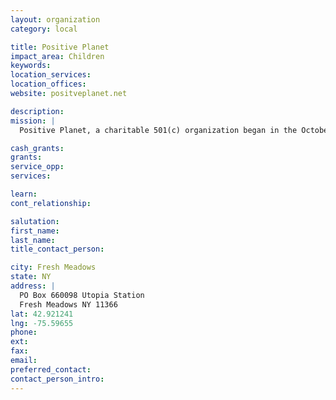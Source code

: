 ```yaml
---
layout: organization
category: local

title: Positive Planet
impact_area: Children
keywords: 
location_services: 
location_offices: 
website: positveplanet.net

description: 
mission: |
  Positive Planet, a charitable 501(c) organization began in the October 2003. A quality education for all children is the vision of Positive Planet. Through partnership between school communities in the United States and free government sponsored primary schools in Uganda we can dramatically improve educational opportunities for our Ugandan students while expanding US students sense of global community and instilling in them the value of service to others. Our mission is to link school communities in the United States and Uganda. By linking the American schools with free government sponsored schools in Uganda we can dramatically improve educational opportunities for our Ugandan students while expanding US students sense of global community and instilling in them the value of service to others. Our approach is to emphasize partnerships and empower all involved. 

cash_grants: 
grants: 
service_opp: 
services: 

learn: 
cont_relationship: 

salutation: 
first_name: 
last_name: 
title_contact_person: 

city: Fresh Meadows
state: NY
address: |
  PO Box 660098 Utopia Station  
  Fresh Meadows NY 11366
lat: 42.921241
lng: -75.59655
phone: 
ext: 
fax: 
email: 
preferred_contact: 
contact_person_intro: 
---
```

